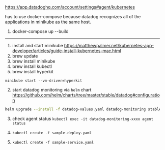 https://app.datadoghq.com/account/settings#agent/kubernetes

has to use docker-compose because datadog recognizes all of the applications in
minikube as the same host.

1. docker-compose up --build

---

1. install and start minikube
https://matthewpalmer.net/kubernetes-app-developer/articles/guide-install-kubernetes-mac.html
  1. brew update
  2. brew install minikube
  3. brew install kubectl
  4. brew install hyperkit

`minikube start --vm-driver=hyperkit`

2. start datadog monitoring via `helm` chart
https://github.com/helm/charts/tree/master/stable/datadog#configuration

```bash
helm upgrade --install -f datadog-values.yaml datadog-monitoring stable/datadog --version 1.38.7
```

3. check agent status
`kubectl exec -it datadog-monitoring-xxxx agent status`

4. `kubectl create -f sample-deploy.yaml`
5. `kubectl create -f sample-service.yaml`
